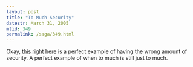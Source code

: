 ```yaml
---
layout: post
title: "To Much Security"
datestr: March 31, 2005
mtid: 349
permalink: /saga/349.html
---
```


Okay, <a href="http://news.bbc.co.uk/2/hi/asia-pacific/4396831.stm" title="Malaysian Car Thieves Steal Finger">this right here</a> is a perfect example of having the wrong amount of security.  A perfect example of when to much is still just to much.

